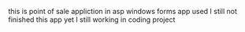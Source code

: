 this is point of sale appliction in asp windows forms app used 
I still not finished this app yet 
I still working in coding project
